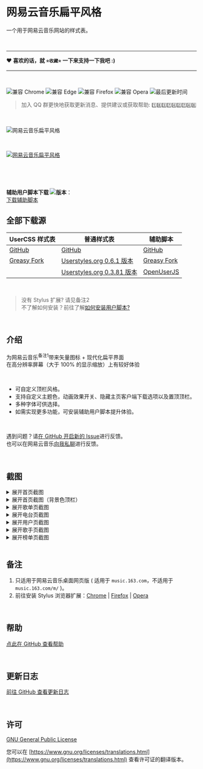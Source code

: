 # 网易云音乐扁平风格
一个用于网易云音乐网站的样式表。

<br>
<hr>

**❤ 喜欢的话，就 `⭐收藏⭐` 一下来支持一下我吧 :)**

<hr>
<br>

![兼容 Chrome](https://img.shields.io/badge/dynamic/json?color=red&label=%E5%85%BC%E5%AE%B9%20Google%20Chrome&logo=google-chrome&style=for-the-badge&logoColor=red&query=%24.gc&url=https://wtonychen.github.io/flatnmusic/COMPATIBILITY)
![兼容 Edge](https://img.shields.io/badge/dynamic/json?color=0078d7&label=%E5%85%BC%E5%AE%B9%20Microsoft%20Edge&logo=microsoft-edge&style=for-the-badge&logoColor=0078d7&query=%24.me&url=https://wtonychen.github.io/flatnmusic/COMPATIBILITY)
![兼容 Firefox](https://img.shields.io/badge/dynamic/json?color=ff7139&label=%E5%85%BC%E5%AE%B9%20Mozilla%20Firefox&logo=firefox-browser&style=for-the-badge&query=%24.mf&url=https://wtonychen.github.io/flatnmusic/COMPATIBILITY)
![兼容 Opera](https://img.shields.io/badge/dynamic/json?color=ff182d&label=%E5%85%BC%E5%AE%B9%20Opera&logo=opera&style=for-the-badge&logoColor=ff182d&query=%24.o&url=https://wtonychen.github.io/flatnmusic/COMPATIBILITY)
![最后更新时间](https://img.shields.io/github/last-commit/wTonyChen/flatnmusic?color=blue&label=%E6%9B%B4%E6%96%B0%E6%97%B6%E9%97%B4&style=for-the-badge)


> 加入 QQ 群更快地获取更新消息、提供建议或获取帮助: `1️⃣8️⃣3️⃣7️⃣4️⃣2️⃣7️⃣4️⃣8️⃣`


<br>

![网易云音乐扁平风格](https://wtonychen.github.io/flatnmusic/screenshots/repository-open-graph.png)

<br>

[![网易云音乐扁平风格](https://github-readme-stats.vercel.app/api/pin/?username=wTonyChen&repo=flatnmusic)](https://wtonychen.github.io/flatnmusic/)

<br><br><br>

**辅助用户脚本下载 ![版本](https://img.shields.io/badge/dynamic/json?color=orange&label=%E7%89%88%E6%9C%AC&query=%24.script&url=https://wtonychen.github.io/flatnmusic/VERSIONS&style=flat)**：<br>
[下载辅助脚本](https://greasyfork.org/scripts/369688)<br>


## 全部下载源

| UserCSS 样式表 | 普通样式表 | 辅助脚本 |
| ----------- | ----------- | ----------- |
| [GitHub](https://wtonychen.github.io/flatnmusic/flatnmusic.user.css) | [GitHub](https://wtonychen.github.io/flatnmusic/flatnmusic.min.css) | [GitHub](https://wtonychen.github.io/flatnmusic/flatnmusic.user.js) |
| [Greasy Fork](https://greasyfork.org/scripts/406821) | [Userstyles.org 0.6.1 版本](https://userstyles.org/styles/186848) | [Greasy Fork](https://greasyfork.org/scripts/369688) |
|  | [Userstyles.org 0.3.81 版本](https://userstyles.org/styles/155372) | [OpenUserJS](https://openuserjs.org/scripts/wTonyChen/%E9%80%82%E7%94%A8%E4%BA%8E%E7%BD%91%E6%98%93%E4%BA%91%E9%9F%B3%E4%B9%90%E6%89%81%E5%B9%B3%E9%A3%8E%E6%A0%BC%E6%A0%B7%E5%BC%8F%E8%A1%A8%E7%9A%84%E8%BE%85%E5%8A%A9%E7%94%A8%E6%88%B7%E8%84%9A%E6%9C%AC) |
<br>

> 没有 Stylus 扩展? 请见备注2<br>
> 不了解如何安装？前往了解[如何安装用户脚本?](https://greasyfork.org/help/installing-user-scripts)</a>

<br>

## 介绍

为网易云音乐<sup>备注1</sup>带来矢量图标 + 现代化扁平界面<br>
在高分辨率屏幕（大于 100% 的显示缩放）上有较好体验<br>

<br>

- 可自定义顶栏风格。<br>
- 支持自定义主题色，动画效果开关、隐藏主页客户端下载选项以及置顶顶栏。<br>
- 多种字体可供选择。<br>
- 如需实现更多功能，可安装辅助用户脚本提升体验。

<br>

遇到问题？请[在 GitHub 开启新的 Issue](https://github.com/wTonyChen/flatnmusic/issues/new)进行反馈。<br>
也可以在网易云音乐[向我私聊](http://music.163.com/user/home?nickname=wTonyChen)进行反馈。<br>

<br>

## 截图

<details>
<summary>展开首页截图</summary>

![首页截图](https://wtonychen.github.io/flatnmusic/screenshots/home.png)

</details>

<details>
<summary>展开首页截图（背景色顶栏）</summary>

![首页截图（背景色顶栏）](https://wtonychen.github.io/flatnmusic/screenshots/home-white.png)

</details>

<details>
<summary>展开歌单页截图</summary>

![歌单页截图](https://wtonychen.github.io/flatnmusic/screenshots/playlists.png)

</details>

<details>
<summary>展开电台页截图</summary>

![电台页截图](https://wtonychen.github.io/flatnmusic/screenshots/podcast.png)

</details>

<details>
<summary>展开用户页截图</summary>

![用户页截图](https://wtonychen.github.io/flatnmusic/screenshots/user.png)

</details>

<details>
<summary>展开歌手页截图</summary>

![歌手页截图](https://wtonychen.github.io/flatnmusic/screenshots/artist.png)

</details>

<details>
<summary>展开榜单页截图</summary>

![榜单页截图](https://wtonychen.github.io/flatnmusic/screenshots/board.png)

</details>

<br>

## 备注

1. 只适用于网易云音乐桌面网页版 ( 适用于 `music.163.com`，不适用于 `music.163.com/m/` )。
2. 前往安装 Stylus 浏览器扩展：[Chrome](https://chrome.google.com/webstore/detail/stylus/clngdbkpkpeebahjckkjfobafhncgmne) | [Firefox](https://addons.mozilla.org/firefox/addon/styl-us/) | [Opera](https://addons.opera.com/extensions/details/stylus/)

<br>

## 帮助

[点此在 GitHub 查看帮助](https://github.com/wTonyChen/flatnmusic/wiki)

<br>

## 更新日志

[前往 GitHub 查看更新日志](https://github.com/wTonyChen/flatnmusic/blob/master/CHANGELOG.md)

<br>

## 许可

[GNU General Public License](https://github.com/wTonyChen/flatnmusic/blob/master/LICENSE)

您可以在 [https://www.gnu.org/licenses/translations.html](https://www.gnu.org/licenses/translations.html) 查看许可证的翻译版本。
